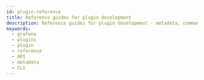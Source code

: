 ```yaml
---
id: plugin-reference
title: Reference guides for plugin development 
description: Reference guides for plugin development - metadata, commands, APIs
keywords:
  - grafana
  - plugins
  - plugin
  - reference
  - API
  - metadata
  - CLI
---
```


<DocLinkList />
